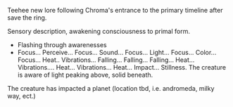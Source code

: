 Teehee new lore following Chroma's entrance to the primary timeline after save the ring.

Sensory description, awakening consciousness to primal form. 
- Flashing through awarenesses
- Focus... Perceive... Focus... Sound... Focus... Light... Focus... Color... Focus... Heat.. Vibrations... Falling... Falling... Falling... Heat... Vibrations.... Heat... Vibrations... Heat... Impact... Stillness. The creature is aware of light peaking above, solid beneath. 

The creature has impacted a planet (location tbd, i.e. andromeda, milky way, ect.)
